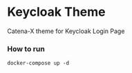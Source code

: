 # Keycloak Theme

Catena-X theme for Keycloak Login Page


### How to run

```shell script
docker-compose up -d
```
